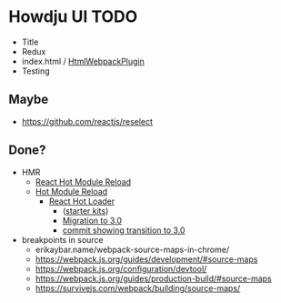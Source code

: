 # Howdju UI TODO
* Title
* Redux
* index.html / [HtmlWebpackPlugin](https://github.com/jantimon/html-webpack-plugin)
* Testing

## Maybe
* https://github.com/reactjs/reselect

## Done?
* HMR
    * [React Hot Module Reload](https://webpack.js.org/guides/hmr-react/)
    * [Hot Module Reload](https://medium.com/@rajaraodv/webpacks-hmr-react-hot-loader-the-missing-manual-232336dc0d96#.jct5ie33w)
      * [React Hot Loader](https://github.com/gaearon/react-hot-loader)
        * ([starter kits](https://github.com/gaearon/react-hot-loader/tree/master/docs#starter-kits))
        * [Migration to 3.0](https://github.com/gaearon/react-hot-loader/tree/master/docs#migration-to-30)
        * [commit showing transition to 3.0](https://github.com/gaearon/redux-devtools/commit/64f58b7010a1b2a71ad16716eb37ac1031f93915)
* breakpoints in source
  * erikaybar.name/webpack-source-maps-in-chrome/
  * https://webpack.js.org/guides/development/#source-maps
  * https://webpack.js.org/configuration/devtool/
  * https://webpack.js.org/guides/production-build/#source-maps
  * https://survivejs.com/webpack/building/source-maps/